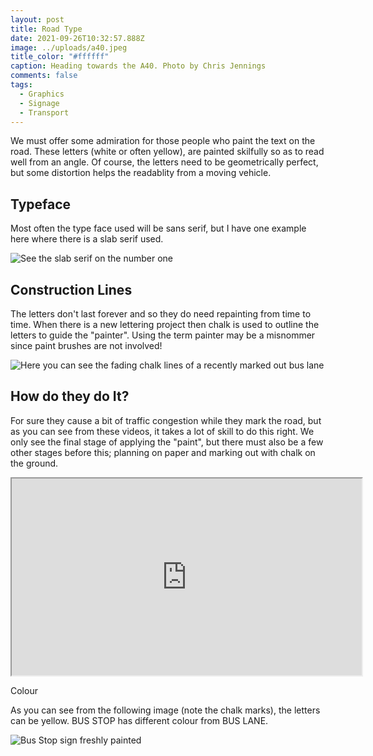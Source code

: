 ```yaml
---
layout: post
title: Road Type
date: 2021-09-26T10:32:57.888Z
image: ../uploads/a40.jpeg
title_color: "#ffffff"
caption: Heading towards the A40. Photo by Chris Jennings
comments: false
tags:
  - Graphics
  - Signage
  - Transport
---
```

We must offer some admiration for those people who paint the text on the road. These letters (white or often yellow), are painted skilfully so as to read well from an angle. Of course, the letters need to be geometrically perfect, but some distortion helps the readablity from a moving vehicle.

## Typeface

Most often the type face used will be sans serif, but I have one example here where there is a slab serif used.

![See the slab serif on the number one](../uploads/img_1266.jpeg)

## Construction Lines

The letters don't last forever and so they do need repainting from time to time. When there is a new lettering project then chalk is used to outline the letters to guide the "painter". Using the term painter may be a misnommer since paint brushes are not involved!

 

![Here you can see the fading chalk lines of a recently marked out bus lane](../uploads/img_0642.jpeg "Here you can see the fading chalk lines of a recently marked out bus lane")

## How do they do It?

For sure they cause a bit of traffic congestion while they mark the road, but as you can see from these videos, it takes a lot of skill to do this right. We only see the final stage of applying the "paint", but there must also be a few other stages before this; planning on paper and marking out with chalk on the ground. 

<div class="video-box"><iframe width="560" height="315" src="https://www.youtube.com/embed/IC7VmzghjoI?rel=0" allow="accelerometer; autoplay; encrypted-media; gyroscope; picture-in-picture" allowfullscreen></iframe></div>

Colour

As you can see from the following image (note the chalk marks), the letters can be yellow. BUS STOP has different colour from BUS LANE.

![Bus Stop sign freshly painted](../uploads/img_0637.jpeg)